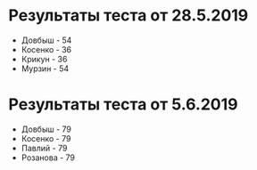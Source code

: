 # Результаты теста от 28.5.2019

* Довбыш - 54
* Косенко - 36
* Крикун - 36
* Мурзин - 54

# Результаты теста от 5.6.2019

* Довбыш - 79
* Косенко - 79
* Павлий - 79
* Розанова - 79

